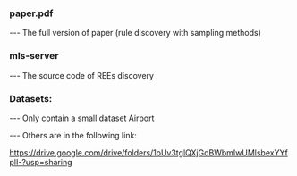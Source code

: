 
### paper.pdf     
--- The full version of paper (rule discovery with sampling methods)

### mls-server    
--- The source code of REEs discovery 

### Datasets:
--- Only contain a small dataset Airport

--- Others are in the following link:

https://drive.google.com/drive/folders/1oUv3tglQXjGdBWbmIwUMlsbexYYfplI-?usp=sharing
